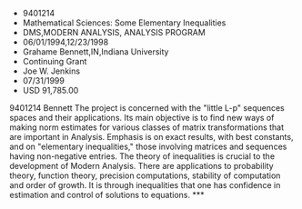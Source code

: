 
* 9401214
* Mathematical Sciences: Some Elementary Inequalities
* DMS,MODERN ANALYSIS, ANALYSIS PROGRAM
* 06/01/1994,12/23/1998
* Grahame Bennett,IN,Indiana University
* Continuing Grant
* Joe W. Jenkins
* 07/31/1999
* USD 91,785.00

9401214 Bennett The project is concerned with the "little L-p" sequences spaces
and their applications. Its main objective is to find new ways of making norm
estimates for various classes of matrix transformations that are important in
Analysis. Emphasis is on exact results, with best constants, and on "elementary
inequalities," those involving matrices and sequences having non-negative
entries. The theory of inequalities is crucial to the development of Modern
Analysis. There are applications to probability theory, function theory,
precision computations, stability of computation and order of growth. It is
through inequalities that one has confidence in estimation and control of
solutions to equations. ***
